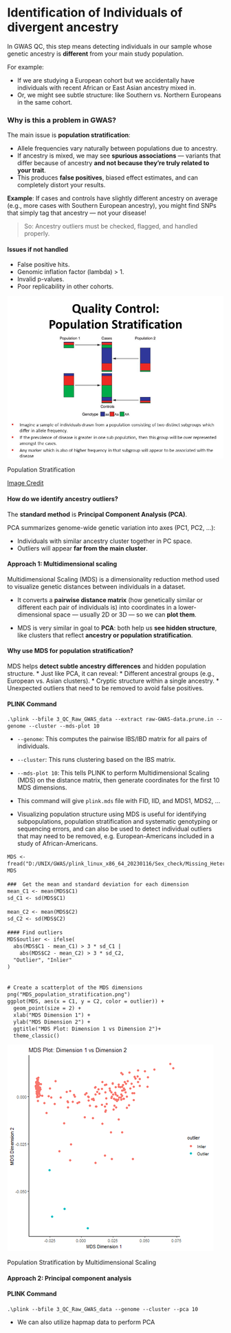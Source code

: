 <script type="text/javascript" async
    src="https://polyfill.io/v3/polyfill.min.js?features=es6">
</script>
<script type="text/javascript" async
    src="https://cdnjs.cloudflare.com/ajax/libs/mathjax/3.2.0/es5/tex-mml-chtml.js">
</script>

# Identification of Individuals of divergent ancestry

In GWAS QC, this step means detecting individuals in our sample whose
genetic ancestry is **different** from your main study population.

For example:

-   If we are studying a European cohort but we accidentally have
    individuals with recent African or East Asian ancestry mixed in.
-   Or, we might see subtle structure: like Southern vs. Northern
    Europeans in the same cohort.

### Why is this a problem in GWAS?

The main issue is **population stratification**:

-   Allele frequencies vary naturally between populations due to
    ancestry.
-   If ancestry is mixed, we may see **spurious associations** —
    variants that differ because of ancestry **and not because they’re
    truly related to your trait**.
-   This produces **false positives**, biased effect estimates, and can
    completely distort your results.

**Example**: If cases and controls have slightly different ancestry on
average (e.g., more cases with Southern European ancestry), you might
find SNPs that simply tag that ancestry — not your disease!

> So: Ancestry outliers must be checked, flagged, and handled properly.

#### Issues if not handled

-   False positive hits.
-   Genomic inflation factor (lambda) &gt; 1.
-   Invalid p-values.
-   Poor replicability in other cohorts.

<img src="Population_stratification.jpg" alt="Population Stratification"  />
<p class="caption">
Population Stratification
</p>

[Image Credit](https://slideplayer.com/slide/11710376/)

#### How do we identify ancestry outliers?

The **standard method** is **Principal Component Analysis (PCA)**.

PCA summarizes genome-wide genetic variation into axes (PC1, PC2, …):

-   Individuals with similar ancestry cluster together in PC space.
-   Outliers will appear **far from the main cluster**.

#### Approach 1: Multidimensional scaling

Multidimensional Scaling (MDS) is a dimensionality reduction method used
to visualize genetic distances between individuals in a dataset.

-   It converts a **pairwise distance matrix** (how genetically similar
    or different each pair of individuals is) into coordinates in a
    lower-dimensional space — usually 2D or 3D — so we can **plot
    them**.

-   MDS is very similar in goal to **PCA**: both help us **see hidden
    structure**, like clusters that reflect **ancestry or population
    stratification**.

#### Why use MDS for population stratification?

MDS helps **detect subtle ancestry differences** and hidden population
structure. \* Just like PCA, it can reveal: \* Different ancestral
groups (e.g., European vs. Asian clusters). \* Cryptic structure within
a single ancestry. \* Unexpected outliers that need to be removed to
avoid false positives.

#### PLINK Command

    .\plink --bfile 3_QC_Raw_GWAS_data --extract raw-GWAS-data.prune.in --genome --cluster --mds-plot 10

-   `--genome`: This computes the pairwise IBS/IBD matrix for all pairs
    of individuals.

-   `--cluster`: This runs clustering based on the IBS matrix.

-   `--mds-plot 10`: This tells PLINK to perform Multidimensional
    Scaling (MDS) on the distance matrix, then generate coordinates for
    the first 10 MDS dimensions.

-   This command will give `plink.mds` file with FID, IID, and MDS1,
    MDS2, …

-   Visualizing population structure using MDS is useful for identifying
    subpopulations, population stratification and systematic genotyping
    or sequencing errors, and can also be used to detect individual
    outliers that may need to be removed, e.g. European-Americans
    included in a study of African-Americans.

<!-- -->

    MDS <- fread("D:/UNIX/GWAS/plink_linux_x86_64_20230116/Sex_check/Missing_Heter/Relatedness/MDS/plink.mds")
    MDS

    ###  Get the mean and standard deviation for each dimension 
    mean_C1 <- mean(MDS$C1)
    sd_C1 <- sd(MDS$C1)

    mean_C2 <- mean(MDS$C2)
    sd_C2 <- sd(MDS$C2)

    #### Find outliers
    MDS$outlier <- ifelse(
      abs(MDS$C1 - mean_C1) > 3 * sd_C1 |
        abs(MDS$C2 - mean_C2) > 3 * sd_C2,
      "Outlier", "Inlier"
    )


    # Create a scatterplot of the MDS dimensions
    png("MDS_population_stratification.png")
    ggplot(MDS, aes(x = C1, y = C2, color = outlier)) +
      geom_point(size = 2) +
      xlab("MDS Dimension 1") +
      ylab("MDS Dimension 2") +
      ggtitle("MDS Plot: Dimension 1 vs Dimension 2")+
      theme_classic()

<img src="MDS_population_stratification.png" alt="Population Stratification by Multidimensional Scaling" width="480" />
<p class="caption">
Population Stratification by Multidimensional Scaling
</p>

#### Approach 2: Principal component analysis

#### PLINK Command

    .\plink --bfile 3_QC_Raw_GWAS_data --genome --cluster --pca 10

-   We can also utilize hapmap data to perform PCA
